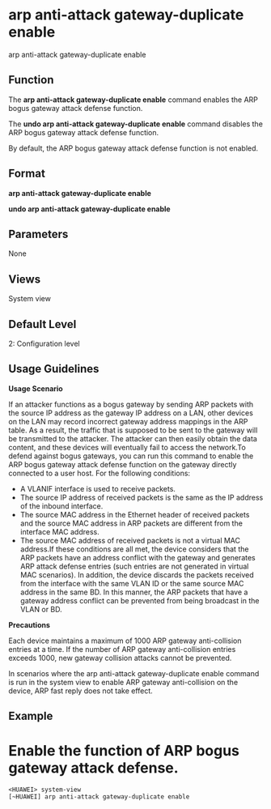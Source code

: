 arp anti-attack gateway-duplicate enable
========================================

arp anti-attack gateway-duplicate enable

Function
--------



The **arp anti-attack gateway-duplicate enable** command enables the ARP bogus gateway attack defense function.

The **undo arp anti-attack gateway-duplicate enable** command disables the ARP bogus gateway attack defense function.



By default, the ARP bogus gateway attack defense function is not enabled.


Format
------

**arp anti-attack gateway-duplicate enable**

**undo arp anti-attack gateway-duplicate enable**


Parameters
----------

None

Views
-----

System view


Default Level
-------------

2: Configuration level


Usage Guidelines
----------------

**Usage Scenario**

If an attacker functions as a bogus gateway by sending ARP packets with the source IP address as the gateway IP address on a LAN, other devices on the LAN may record incorrect gateway address mappings in the ARP table. As a result, the traffic that is supposed to be sent to the gateway will be transmitted to the attacker. The attacker can then easily obtain the data content, and these devices will eventually fail to access the network.To defend against bogus gateways, you can run this command to enable the ARP bogus gateway attack defense function on the gateway directly connected to a user host. For the following conditions:

* A VLANIF interface is used to receive packets.
* The source IP address of received packets is the same as the IP address of the inbound interface.
* The source MAC address in the Ethernet header of received packets and the source MAC address in ARP packets are different from the interface MAC address.
* The source MAC address of received packets is not a virtual MAC address.If these conditions are all met, the device considers that the ARP packets have an address conflict with the gateway and generates ARP attack defense entries (such entries are not generated in virtual MAC scenarios). In addition, the device discards the packets received from the interface with the same VLAN ID or the same source MAC address in the same BD. In this manner, the ARP packets that have a gateway address conflict can be prevented from being broadcast in the VLAN or BD.

**Precautions**



Each device maintains a maximum of 1000 ARP gateway anti-collision entries at a time. If the number of ARP gateway anti-collision entries exceeds 1000, new gateway collision attacks cannot be prevented.

In scenarios where the arp anti-attack gateway-duplicate enable command is run in the system view to enable ARP gateway anti-collision on the device, ARP fast reply does not take effect.




Example
-------

# Enable the function of ARP bogus gateway attack defense.
```
<HUAWEI> system-view
[~HUAWEI] arp anti-attack gateway-duplicate enable

```